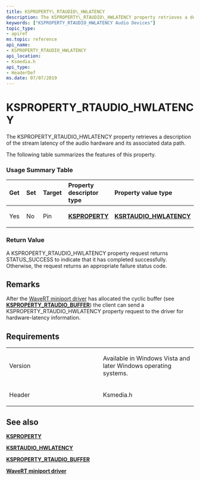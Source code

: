 ```yaml
---
title: KSPROPERTY\_RTAUDIO\_HWLATENCY
description: The KSPROPERTY\_RTAUDIO\_HWLATENCY property retrieves a description of the stream latency of the audio hardware and its associated data path. The following table summarizes the features of this property.
keywords: ["KSPROPERTY_RTAUDIO_HWLATENCY Audio Devices"]
topic_type:
- apiref
ms.topic: reference
api_name:
- KSPROPERTY_RTAUDIO_HWLATENCY
api_location:
- Ksmedia.h
api_type:
- HeaderDef
ms.date: 07/07/2019
---
```


# KSPROPERTY\_RTAUDIO\_HWLATENCY


The KSPROPERTY\_RTAUDIO\_HWLATENCY property retrieves a description of the stream latency of the audio hardware and its associated data path.

The following table summarizes the features of this property.

### <span id="Usage_Summary_Table"></span><span id="usage_summary_table"></span><span id="USAGE_SUMMARY_TABLE"></span>Usage Summary Table

<table>
<colgroup>
<col width="20%" />
<col width="20%" />
<col width="20%" />
<col width="20%" />
<col width="20%" />
</colgroup>
<thead>
<tr class="header">
<th align="left">Get</th>
<th align="left">Set</th>
<th align="left">Target</th>
<th align="left">Property descriptor type</th>
<th align="left">Property value type</th>
</tr>
</thead>
<tbody>
<tr class="odd">
<td align="left"><p>Yes</p></td>
<td align="left"><p>No</p></td>
<td align="left"><p>Pin</p></td>
<td align="left"><p><a href="/windows-hardware/drivers/stream/ksproperty-structure" data-raw-source="[&lt;strong&gt;KSPROPERTY&lt;/strong&gt;](../stream/ksproperty-structure.md)"><strong>KSPROPERTY</strong></a></p></td>
<td align="left"><p><a href="/windows-hardware/drivers/ddi/ksmedia/ns-ksmedia-ksrtaudio_hwlatency"><strong>KSRTAUDIO_HWLATENCY</strong></a></p></td>
</tr>
</tbody>
</table>

### <span id="Return_Value"></span><span id="return_value"></span><span id="RETURN_VALUE"></span>Return Value

A KSPROPERTY\_RTAUDIO\_HWLATENCY property request returns STATUS\_SUCCESS to indicate that it has completed successfully. Otherwise, the request returns an appropriate failure status code.

## Remarks

After the [WaveRT miniport driver](./wavert-miniport-driver.md) has allocated the cyclic buffer (see [**KSPROPERTY\_RTAUDIO\_BUFFER**](ksproperty-rtaudio-buffer.md)) the client can send a KSPROPERTY\_RTAUDIO\_HWLATENCY property request to the driver for hardware-latency information.

## Requirements

<table>
<colgroup>
<col width="50%" />
<col width="50%" />
</colgroup>
<tbody>
<tr class="odd">
<td align="left"><p>Version</p></td>
<td align="left"><p>Available in Windows Vista and later Windows operating systems.</p></td>
</tr>
<tr class="even">
<td align="left"><p>Header</p></td>
<td align="left">Ksmedia.h</td>
</tr>
</tbody>
</table>

## <span id="see_also"></span>See also

[**KSPROPERTY**](../stream/ksproperty-structure.md)

[**KSRTAUDIO\_HWLATENCY**](/windows-hardware/drivers/ddi/ksmedia/ns-ksmedia-ksrtaudio_hwlatency)

[**KSPROPERTY\_RTAUDIO\_BUFFER**](ksproperty-rtaudio-buffer.md)

[**WaveRT miniport driver**](./wavert-miniport-driver.md)
